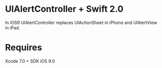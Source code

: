 # UIAlertController + Swift 2.0

In iOS9 UIAlertController replaces UIActionSheet in iPhone and UIAlertView in iPad.

# Requires

Xcode 7.0 + SDK iOS 9.0
